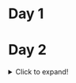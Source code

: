 # Day 1
# Day 2

<details>
  <summary>Click to expand!</summary>

	KPI vs KGI = The Key Goal Indicators are the outcome you hope to achieve; the KPI is a metric to let you know how well you’re doing working towards that goal.  

	The Key Goal Indicators are the outcome you hope to achieve; the KPI is a metric to let you know how well you’re doing working towards that goal.  

    Data Ownership & Custodianship  
    • Data Owner (often upper management)  
	– Individual responsible and accountable for the protection and classification of a specific data set  
	– The data owner typically delegates most day to-day responsibility such as backup to others (data custodians)  
	– When using discretionary access control (DAC), the data owner/creator allows or denies access to users or   
	groups based on an access control list (ACL). SharePoint allows users to control access  
	
    • Data Custodian (commonly an administrator)  
	– Individual responsible for implementing and maintaining security controls to meet requirements determined 
	by data owner  
	
    • Data Processors (users)  
	– Individual who accesses the resources within the business  
	– The user is limited by the security controls put in place by the custodian, which were determined by the 
	owner  

	•	Data subject - The individual who is the subject of personal data.
	•	Data owner - Accountable for determining the value of the data
	•	Data custodian - Data custodians are responsible for the protection of the data while in their custody.
	•	Data steward- Responsible for data content, context, and associated business rules within the organization.
	•	Data controller - Is accountable for protecting the information based on the controls. The controller determines the purposes for and manner in which any personal data is to be processed and, therefore, protected.
	•	Data processor - Data processors are the entities that process the data on behalf of the data controller, therefore, are given the responsibility to protect the data, although the accountability would always remain with the controller.

	Maintaining Data Integrity & Accuracy
	• Quality Control (QC): An assessment of quality
	– Monitor or evaluate data or systems based on internal standards, processes and procedures 
	• Quality Assurance (QA): An assessment of quality
	– Insuring final products meet predetermined external standards of quality
	– Reviewing of the activities and quality control throughout all stages of data development

	Need-to-Know & Least Privilege
	• Need-to-Know: This refers to the user’s need to have access to only specific resources in order to 
	perform their stated duty and no more
	– Focused primarily on controlled access to information or data
	– Whitelists state what is allowed per user or per group membership
	• Privilege: A right granted to an individual, program or process. Rights have to do with authorization 
	of subject to object and usually allow modifications
	• Least Privilege: Granting to processes or users only those levels of access that process or user needs 
	to perform their official duties
	– Properly protect resources throughout their life cycle
	– Control both permissions to access and rights to make changes

	Separation of Duties & Responsibilities
	• Separation of duties prescribes that multiple people are required to complete critical or sensitive 
	transactions 
	– Protect critical systems, functions, sensitive data or financial transactions 
	– Reduce employee fraud and access abuse
	– Also called dual control or two man rule
	• Collusion: An agreement between two or more individuals to subvert the security provided by SoD

	Protecting confidentiality of data at rest
	– Encrypt backup tapes, thumb drives, DVDs
	– Primary concern is to secure data on a hard disk or removable media
	– Symmetric (AES) encryption is fast and efficient

	Data in motion (network): Data is being sent across the network (being called or moved) TLS or SSL (TLS is perfered)

	Cloud Computing: Control the keys
	– Use symmetric encryption with strong keys
	– Data remnants or provider-retained backups are concerns
	– Also encrypt data in motion across the Internet

	Properly Securing Data at Rest
	• AES symmetric encryption with strong keys
	– Keys must remain secret to provide for confidentiality
	• Static 128-, 192- or 256-bit keys are reused with AES
	– Users do not need to use or enter keys as hex
	– Users enter a password and a proprietary hash created the key
	• File- and folder-level encryption stays when files are moved
	• Protecting removable media 
	– Physically label media: Title, Data owner, Encryption date
	– Secure storage with limited physical access (vault or offline)
	– Document physical location in database
	– Verify that encrypted data can be decrypted (read)
	– Securely delete before media is reused
	
	Data remanence is residual information remaining on storage media.:
	Data Remanence Countermeasures
	Clearing
	Applying logical techniques (deleting and rewriting) to sanitize data to protect against simple non-invasive 
	forensic data recovery techniques
	Purging
	Applying physical or logical techniques that render data recovery infeasible even when using state-of-the-art 
	laboratory techniques
	Choose the most appropriate purging options:
	– Overwriting (BC Wipe): Overwriting storage media with patterns of new data (zeroization) seven times is now adequate for reuse
	– Encryption (crypto-erase): Encrypting the data and not saving (destroying) the symmetric encryption key (Must be able to mount drive)
	– Degaussing: A strong fluctuating magnetizing field destroys media
	– Physical destruction: Breaking (grinding/shredding), chemical alteration, phase transition (liquefaction/vaporization) or incineration


	• Cryptography Defined: Securing Information
	– “The use of mathematical techniques to provide security services such as confidentiality, data integrity, entity 
	authentication, and data origin authentication.”
	• Understandable plaintext is converted to ciphertext
	• Encryption: Algorithm (formula) and Key (variable)
	– Changing the original binary data into to a secure, scrambled message
	• Decryption: Using the same algorithm and a key
	– Change the encrypted message back to its original form
	• Algorithm: A complex mathematical formula
	– Two general types: symmetric and asymmetric
	• Cryptanalysis: The science of breaking secrecy provided by cryptography
	• Key: A numeric variable (parameter) plugged into an algorithm


	Key Exchange Out-of-band, pre-shared or using asymmetric algorithms or other key exchange platform 
	Speed Algorithm is less complex and keys are shorter for faster speeds
	Algorithm is more complex and 
	slower due to huge keys
	Use
	Bulk encryption, which means both 
	encrypting files and communication 
	sessions
	Public — symmetric key encryption 
	aiding key exchange
	Private key digital signature
	Security Service 
	Provided
	Confidentiality only Confidentiality, authentication and 
	non-repudiation
	Number of Keys Grows with number of users Does not grow exponentially
	Public key is freely available from 
	shared digital certificate
	Private key a closely-held secret –
	stored in hardware

	Keys A single key is shared between two 
	or more entities
	Both encrypt and decrypt
	Two related keys are generated 
	Public is shared by CA, private is a 
	closely-held secret

	Keys A single key is shared between two 
	or more entities
	Both encrypt and decrypt
	Two related keys are generated 
	Public is shared by CA, private is a 
	closely-held secret

	Registration Authority (RA)
	– A type of licensed certificate distributor or middleman
	– Handles some CA tasks such as processing certificate requests, authenticating users, identity proofing and 
	revoking credentials

	Two primary features: Encryption or Integrity
	1. Authentication Header (AH) provides connectionless data integrity and data origin authentication for IP 
	datagrams and provides protection against replay attacks.
	2. Encapsulating Security Payload (ESP) provides confidentiality, connectionless data integrity, data-origin 
	authentication, an anti-replay service (a form of partial sequence integrity), and limited traffic-flow 
	confidentiality.

	Chosen plaintext (what they analyze)
	– Attacker can choose the plaintext and see the resulting ciphertext
	Chosen ciphertext (what they analyze)
	– Attacker has both some encrypted and decrypted text
	Ciphertext only (attacker has captured)
	– Most common type of attack
	Known plaintext (attacker can only analyze)
	– Attacker has both plaintext and ciphertext but cannot choose what gets encrypted
	Implementation attacks (the way it was)

	Man-in-the-Middle Attack (MiTM)
	– Attacker injects itself between two users and reads messages going back and forth or manipulates messages
	– Digital signatures are countermeasures to this type of attack
	Meet-in-the-Middle Attack
	– An attack designed to compromise algorithms that use multiple keys, such as 3DES

	Stream Cipher (RC4): Encrypt data one bit at a time
	– Symmetric Rivest Cipher 4 is faster and more efficient than a block cipher 
	– More suited for hardware implementation than a block cipher
	– Commonly used with older, slower Wi-Fi devices

	Block Cipher (AES): Encrypt blocks of data (128 bits)
	– Symmetric Advanced Encryption Standard is used to encrypt almost all data
	– For data at rest, keys are generated from a user’s password
	– For data in motion, keys are only used for one session and discarded


</details>

